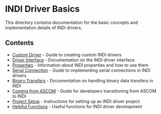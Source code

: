 # INDI Driver Basics

This directory contains documentation for the basic concepts and implementation details of INDI drivers.

## Contents

- [Custom Driver](custom-driver.md) - Guide to creating custom INDI drivers
- [Driver Interface](driver-interface.md) - Documentation on the INDI driver interface
- [Properties](properties.md) - Information about INDI properties and how to use them
- [Serial Connection](serialconnection.md) - Guide to implementing serial connections in INDI drivers
- [Binary Transfers](binary-transfers.md) - Documentation on handling binary data transfers in INDI
- [Coming from ASCOM](coming-from-ascom.md) - Guide for developers transitioning from ASCOM to INDI
- [Project Setup](project-setup.md) - Instructions for setting up an INDI driver project
- [Helpful Functions](helpful-functions.md) - Useful functions for INDI driver development
